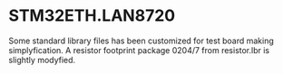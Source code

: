 # STM32ETH.LAN8720
Some standard library files has been customized for test board making simplyfication. A resistor footprint package 0204/7 from resistor.lbr is slightly modyfied.
